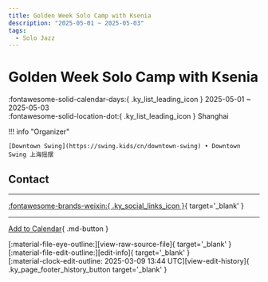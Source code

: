 ```yaml
---
title: Golden Week Solo Camp with Ksenia
description: "2025-05-01 ~ 2025-05-03"
tags:
  - Solo Jazz
---
```


# Golden Week Solo Camp with Ksenia 

:fontawesome-solid-calendar-days:{ .ky_list_leading_icon } 2025-05-01 ~ 2025-05-03  
:fontawesome-solid-location-dot:{ .ky_list_leading_icon } Shanghai  

!!! info "Organizer"

    [Downtown Swing](https://swing.kids/cn/downtown-swing) • Downtown Swing 上海摇摆  

## Contact


---

 [:fontawesome-brands-weixin:{ .ky_social_links_icon }](https://mp.weixin.qq.com/s/xP5h2vuBECQTj3b_908SSA){ target='_blank' }

---

[Add to Calendar](https://swing.news/ics/en/2025/cn/golden-week-solo-camp-with-ksenia-2025.ics){ .md-button }

<div class="ky_page_footer" markdown>
<div class="ky_page_footer_trailing" markdown="span">
[:material-file-eye-outline:][view-raw-source-file]{ target='_blank' }
[:material-file-edit-outline:][edit-info]{ target='_blank' }
</div>
<div class="ky_page_footer_leading" markdown="span">
[:material-clock-edit-outline: 2025-03-09 13:44 UTC][view-edit-history]{ .ky_page_footer_history_button target='_blank' }
</div>
</div>

[view-raw-source-file]: https://github.com/swingdance/events/blob/main/2025/cn/golden-week-solo-camp-with-ksenia-2025.json "View Raw Source File"
[edit-info]: https://github.com/swingdance/events/issues/new?assignees=&labels=update+event&projects=&template=03-update_entity.yml&title=%5B2025%2Fcn%5D%20Golden%20Week%20Solo%20Camp%20with%20Ksenia&region=cn&year=2025&id=golden-week-solo-camp-with-ksenia-2025&name=Golden%20Week%20Solo%20Camp%20with%20Ksenia&org_id=downtown-swing "Edit Info"

[view-edit-history]: https://github.com/swingdance/events/commits/main/2025/cn/golden-week-solo-camp-with-ksenia-2025.json "View Edit History"
